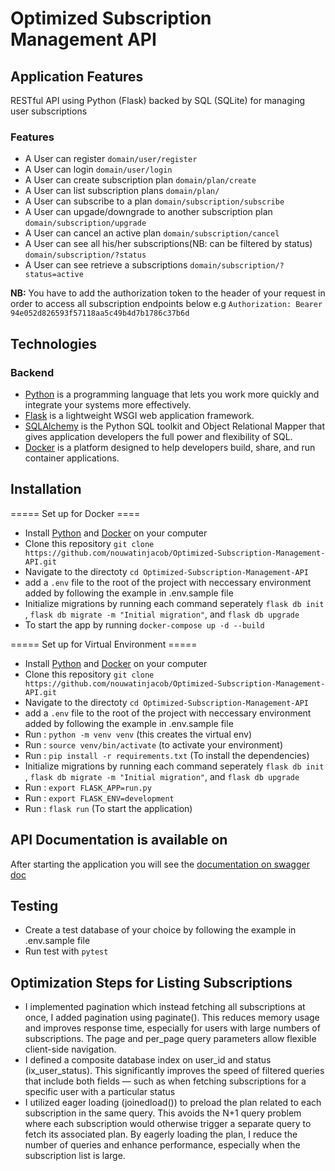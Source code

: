 # Optimized Subscription Management API


## Application Features

RESTful API using Python (Flask) backed by SQL (SQLite) for managing user subscriptions

### Features
- A User can register ```domain/user/register```
- A User can login ```domain/user/login```
- A User can create subscription plan ```domain/plan/create```
- A User can list subscription plans ```domain/plan/```
- A User can subscribe to a plan ```domain/subscription/subscribe```
- A User can upgade/downgrade to another subscription plan ```domain/subscription/upgrade```
- A User can cancel an active plan ```domain/subscription/cancel```
- A User can see all  his/her subscriptions(NB: can be filtered by status) ```domain/subscription/?status```
- A User can see retrieve a subscriptions ```domain/subscription/?status=active```

**NB:** You have to add the authorization token to the header of your request in order to access all subscription endpoints below e.g `Authorization: Bearer 94e052d826593f57118aa5c49b4d7b1786c37b6d`

## Technologies

### Backend

- [Python](https://www.python.org/) is a programming language that lets you work more quickly and integrate your systems more effectively.
- [Flask](https://flask.palletsprojects.com/en/stable/) is a lightweight WSGI web application framework.
- [SQLAlchemy](https://www.sqlalchemy.org/) is the Python SQL toolkit and Object Relational Mapper that gives application developers the full power and flexibility of SQL.
- [Docker](https://www.docker.com/) is a platform designed to help developers build, share, and run container applications.


## Installation
===== Set up for Docker ====
- Install [Python](https://www.python.org/) and [Docker](https://www.docker.com/) on your computer
- Clone this repository ```git clone https://github.com/nouwatinjacob/Optimized-Subscription-Management-API.git```
- Navigate to the directoty ```cd Optimized-Subscription-Management-API```
- add a ```.env``` file to the root of the project with neccessary environment added by following the example in .env.sample file
- Initialize migrations by running each command seperately ```flask db init``` , ```flask db migrate -m "Initial migration"```, and ```flask db upgrade```
- To start the app by running ```docker-compose up -d --build```

===== Set up for Virtual Environment ===== 
- Install [Python](https://www.python.org/) and [Docker](https://www.docker.com/) on your computer
- Clone this repository ```git clone https://github.com/nouwatinjacob/Optimized-Subscription-Management-API.git```
- Navigate to the directoty ```cd Optimized-Subscription-Management-API```
- add a ```.env``` file to the root of the project with neccessary environment added by following the example in .env.sample file
- Run : ```python -m venv venv``` (this creates the virtual env)
- Run : ```source venv/bin/activate``` (to activate your environment)
- Run : ```pip install -r requirements.txt``` (To install the dependencies)
- Initialize migrations by running each command seperately ```flask db init``` , ```flask db migrate -m "Initial migration"```, and ```flask db upgrade```
- Run : ```export FLASK_APP=run.py```
- Run : ```export FLASK_ENV=development```
- Run : ```flask run``` (To start the application)

## API Documentation is available on
After starting the application you will see the [documentation on swagger doc](http://127.0.0.1:5000/docs)

## Testing

- Create a test database of your choice by following the example in .env.sample file
- Run test with `pytest`


## Optimization Steps for Listing Subscriptions

- I implemented pagination which instead fetching all subscriptions at once, I added pagination using paginate(). This reduces memory usage and improves response time, especially for users with large numbers of subscriptions. The page and per_page query parameters allow flexible client-side navigation.
- I defined a composite database index on user_id and status (ix_user_status). This significantly improves the speed of filtered queries that include both fields — such as when fetching subscriptions for a specific user with a particular status
- I utilized eager loading (joinedload()) to preload the plan related to each subscription in the same query. This avoids the N+1 query problem where each subscription would otherwise trigger a separate query to fetch its associated plan. By eagerly loading the plan, I reduce the number of queries and enhance performance, especially when the subscription list is large.